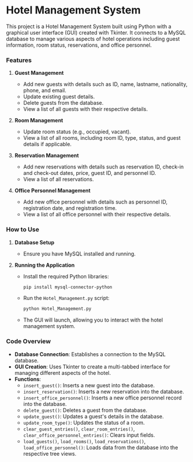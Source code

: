 # Hotel Management System

This project is a Hotel Management System built using Python with a graphical user interface (GUI) created with Tkinter. It connects to a MySQL database to manage various aspects of hotel operations including guest information, room status, reservations, and office personnel.

### Features

1. **Guest Management**
    - Add new guests with details such as ID, name, lastname, nationality, phone, and email.
    - Update existing guest details.
    - Delete guests from the database.
    - View a list of all guests with their respective details.

2. **Room Management**
    - Update room status (e.g., occupied, vacant).
    - View a list of all rooms, including room ID, type, status, and guest details if applicable.

3. **Reservation Management**
    - Add new reservations with details such as reservation ID, check-in and check-out dates, price, guest ID, and personnel ID.
    - View a list of all reservations.

4. **Office Personnel Management**
    - Add new office personnel with details such as personnel ID, registration date, and registration time.
    - View a list of all office personnel with their respective details.

### How to Use

1. **Database Setup**
    - Ensure you have MySQL installed and running.

2. **Running the Application**
    - Install the required Python libraries:
      ```bash
      pip install mysql-connector-python
      ```
    - Run the `Hotel_Management.py` script:
      ```bash
      python Hotel_Management.py
      ```
    - The GUI will launch, allowing you to interact with the hotel management system.

### Code Overview

- **Database Connection**: Establishes a connection to the MySQL database.
- **GUI Creation**: Uses Tkinter to create a multi-tabbed interface for managing different aspects of the hotel.
- **Functions**:
  - `insert_guest()`: Inserts a new guest into the database.
  - `insert_reservation()`: Inserts a new reservation into the database.
  - `insert_office_personnel()`: Inserts a new office personnel record into the database.
  - `delete_guest()`: Deletes a guest from the database.
  - `update_guest()`: Updates a guest's details in the database.
  - `update_room_type()`: Updates the status of a room.
  - `clear_guest_entries()`, `clear_room_entries()`, `clear_office_personnel_entries()`: Clears input fields.
  - `load_guests()`, `load_rooms()`, `load_reservations()`, `load_office_personnel()`: Loads data from the database into the respective tree views.
